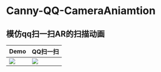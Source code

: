 # Canny-QQ-CameraAniamtion
## 模仿qq扫一扫AR的扫描动画
Demo | QQ扫一扫
---|---
![](https://github.com/Thanatos-L/Canny-QQ-CameraAniamtion/blob/master/readme/1.gif) | ![](https://github.com/Thanatos-L/Canny-QQ-CameraAniamtion/blob/master/readme/2.gif)
